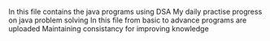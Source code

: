 In this file contains the java programs using DSA
My daily practise progress on java
problem solving
In this file from basic to advance programs are uploaded
Maintaining consistancy for improving knowledge
